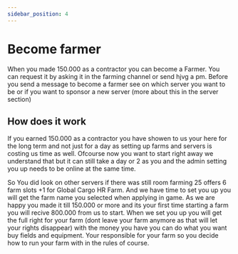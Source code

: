 ```yaml
---
sidebar_position: 4
---
```


# Become farmer

When you made 150.000 as a contractor you can become a Farmer. You can request it by asking it in the farming channel or send hjvg a pm.
Before you send a message to become a farmer see on which server you want to be or if you want to sponsor a new server (more about this in the server section)


## How does it work

If you earned 150.000 as a contractor you have showen to us your here for the long term and not just for a day as setting up farms and servers is costing us time as well. Ofcourse now you want to start right away we understand that but it can still take a day or 2 as you and the admin setting you up needs to be online at the same time.

So You did look on other servers if there was still room farming 25 offers 6 farm slots +1 for Global Cargo HR Farm. And we have time to set you up you will get the farm name you selected when applying in game. As we are happy you made it till 150.000 or more and its your first time starting a farm you will recive 800.000 from us to start. When we set you up you will get the full right for your farm (dont leave your farm anymore as that will let your rights disappear) with the money you have you can do what you want buy fields and equipment. Your responsible for your farm so you decide how to run your farm with in the rules of course.

